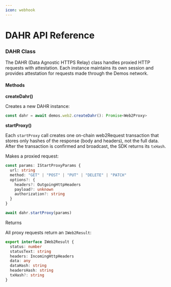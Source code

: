```yaml
---
icon: webhook
---
```


# DAHR API Reference

### DAHR Class

The DAHR (Data Agnostic HTTPS Relay) class handles proxied HTTP requests with attestation. Each instance maintains its own session and provides attestation for requests made through the Demos network.

#### **Methods**

**createDahr()**

Creates a new DAHR instance:

```typescript
const dahr = await demos.web2.createDahr(): Promise<Web2Proxy>
```



**startProxy()**

Each `startProxy` call creates one on-chain web2Request transaction that stores only hashes of the response (body and headers), not the full data. After the transaction is confirmed and broadcast, the SDK returns its `txHash`.

Makes a proxied request:

```typescript
const params: IStartProxyParams {
  url: string
  method: "GET" | "POST" | "PUT" | "DELETE" | "PATCH"
  options?: {
    headers?: OutgoingHttpHeaders
    payload?: unknown
    authorization?: string
  }
}

await dahr.startProxy(params)
```



Returns

All proxy requests return an `IWeb2Result`:

```typescript
export interface IWeb2Result {
  status: number
  statusText: string
  headers: IncomingHttpHeaders
  data: any
  dataHash: string
  headersHash: string
  txHash?: string
}
```
